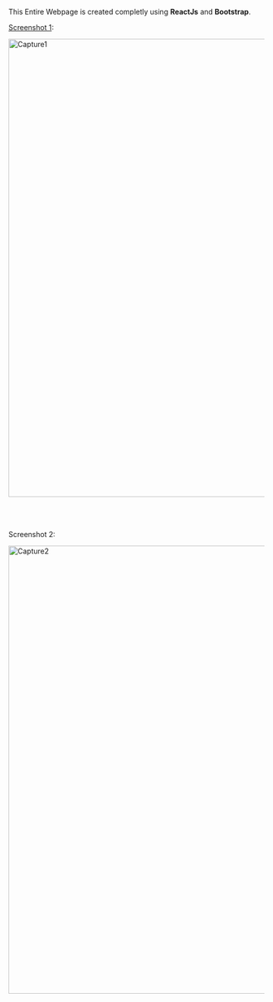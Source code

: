 This Entire Webpage is created completly using <strong>ReactJs</strong> and <strong>Bootstrap</strong>.

<u>Screenshot 1</u>:

<img width="902" alt="Capture1" src="https://user-images.githubusercontent.com/60129101/90599714-f66f4f00-e212-11ea-96f1-89eaf191ada8.PNG">

<br/><br/><br/>
Screenshot 2:

<img width="882" alt="Capture2" src="https://user-images.githubusercontent.com/60129101/90599717-f8d1a900-e212-11ea-8ca9-d8a2baf8324f.PNG">
